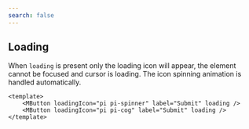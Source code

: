 ```yaml
---
search: false
---
```


## Loading

When `loading` is present only the loading icon will appear, the element cannot be focused and cursor is loading. The icon spinning animation is handled automatically.

<DemoContainer>
	<MButton loadingIcon="pi pi-spinner" label="Submit" loading />
	<MButton loadingIcon="pi pi-cog" label="Submit" loading />
</DemoContainer>

```vue
<template>
	<MButton loadingIcon="pi pi-spinner" label="Submit" loading />
	<MButton loadingIcon="pi pi-cog" label="Submit" loading />
</template>
```

